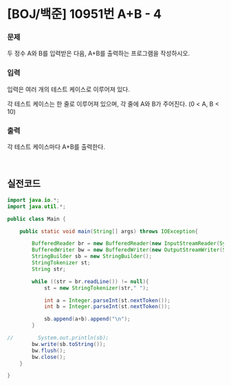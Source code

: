 # [BOJ/백준] 10951번 A+B - 4

### 문제

두 정수 A와 B를 입력받은 다음, A+B를 출력하는 프로그램을 작성하시오.

### 입력

입력은 여러 개의 테스트 케이스로 이루어져 있다.

각 테스트 케이스는 한 줄로 이루어져 있으며, 각 줄에 A와 B가 주어진다. (0 < A, B < 10)

### 출력

각 테스트 케이스마다 A+B를 출력한다.

<br>

## 실전코드

```java
import java.io.*;
import java.util.*;

public class Main {

    public static void main(String[] args) throws IOException{

        BufferedReader br = new BufferedReader(new InputStreamReader(System.in));
        BufferedWriter bw = new BufferedWriter(new OutputStreamWriter(System.out));
        StringBuilder sb = new StringBuilder();
        StringTokenizer st;
        String str;

        while ((str = br.readLine()) != null){
            st = new StringTokenizer(str," ");

            int a = Integer.parseInt(st.nextToken());
            int b = Integer.parseInt(st.nextToken());

            sb.append(a+b).append("\n");
        }

//        System.out.println(sb);
        bw.write(sb.toString());
        bw.flush();
        bw.close();
    }

}

```
